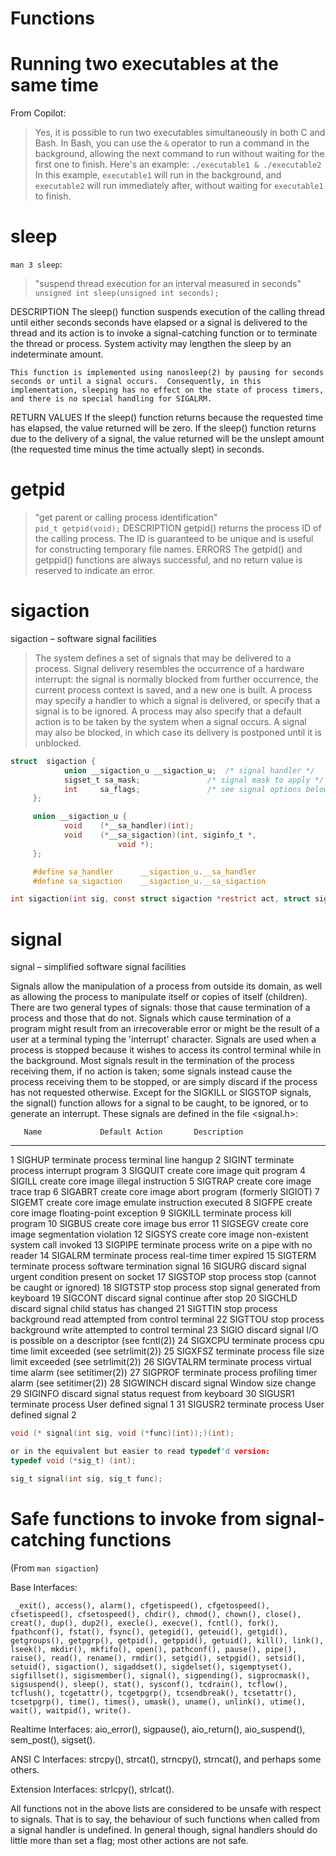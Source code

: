 # Functions

# Running two executables at the same time
From Copilot:
> Yes, it is possible to run two executables simultaneously in both C and Bash.
In Bash, you can use the `&` operator to run a command in the background, allowing the next command to run without waiting for the first one to finish. Here's an example:
`./executable1 & ./executable2`
In this example, `executable1` will run in the background, and `executable2` will run immediately after, without waiting for `executable1` to finish.

# sleep
`man 3 sleep`: 
> "suspend thread execution for an interval measured in seconds"<br>
`unsigned int sleep(unsigned int seconds);`

DESCRIPTION
	The sleep() function suspends execution of the calling thread until either seconds seconds have elapsed or a signal is delivered to the thread and its action is to invoke a signal-catching function or to terminate the thread or process.
	System activity may lengthen the sleep by an indeterminate amount.

	This function is implemented using nanosleep(2) by pausing for seconds seconds or until a signal occurs.  Consequently,	in this implementation, sleeping has no effect on the state of process timers, and there is no special handling for	SIGALRM.

RETURN VALUES
	If the sleep() function returns because the requested time has elapsed, the value returned will be zero.  If the sleep() function returns due to the delivery of a signal, the value returned will be the unslept amount (the requested time	minus the time actually slept) in seconds.

# getpid
> "get parent or calling process identification"<br>
`pid_t getpid(void);`
DESCRIPTION
	getpid() returns the process ID of the calling process.  The ID is guaranteed to be unique and is useful for constructing temporary file names.
ERRORS
	The getpid() and getppid() functions are always successful, and no return value is reserved to indicate an error.

# sigaction
sigaction – software signal facilities
> The system defines a set of signals that may be delivered to a process.  Signal delivery resembles the occurrence of a hardware interrupt: the signal is normally blocked from further occurrence, the current process context is saved, and a new one is built.  A process may specify a handler to which a signal is delivered, or specify that a signal is to be ignored.  A process may also specify that a default action is to be taken by the system when a signal occurs.  A signal may also be blocked, in which case its delivery is postponed until it is unblocked.

```c
struct  sigaction {
			union __sigaction_u __sigaction_u;  /* signal handler */
			sigset_t sa_mask;               /* signal mask to apply */
			int     sa_flags;               /* see signal options below */
     };

     union __sigaction_u {
			void    (*__sa_handler)(int);
			void    (*__sa_sigaction)(int, siginfo_t *,
						void *);
     };

     #define sa_handler      __sigaction_u.__sa_handler
     #define sa_sigaction    __sigaction_u.__sa_sigaction

int sigaction(int sig, const struct sigaction *restrict act, struct sigaction *restrict oact);
```

# signal
signal – simplified software signal facilities

Signals allow the manipulation of a process from outside its domain, as well as allowing the process to manipulate itself or copies of itself (children). There are two general types of signals: those that cause termination of a process and those that do not. Signals which cause termination of a program might result from an irrecoverable error or might be the result of a user at a terminal typing the 'interrupt' character. Signals are used when a process is stopped because it wishes to access its control terminal while in the background. Most signals result in the termination of the process receiving them, if no action is taken; some signals instead cause the process receiving them to be stopped, or are simply discard if the process has not requested otherwise. Except for the SIGKILL or SIGSTOP signals, the signal() function allows for a signal to be caught, to be ignored, or to generate an interrupt. These signals are defined in the file <signal.h>:


	   Name             Default Action       Description
-----------------------------------------------------------
1     SIGHUP           terminate process    terminal line hangup
2     SIGINT           terminate process    interrupt program
3     SIGQUIT          create core image    quit program
4     SIGILL           create core image    illegal instruction
5     SIGTRAP          create core image    trace trap
6     SIGABRT          create core image    abort program (formerly SIGIOT)
7     SIGEMT           create core image    emulate instruction executed
8     SIGFPE           create core image    floating-point exception
9     SIGKILL          terminate process    kill program
10    SIGBUS           create core image    bus error
11    SIGSEGV          create core image    segmentation violation
12    SIGSYS           create core image    non-existent system call invoked
13    SIGPIPE          terminate process    write on a pipe with no reader
14    SIGALRM          terminate process    real-time timer expired
15    SIGTERM          terminate process    software termination signal
16    SIGURG           discard signal       urgent condition present on socket
17    SIGSTOP          stop process         stop (cannot be caught or ignored)
18    SIGTSTP          stop process         stop signal generated from keyboard
19    SIGCONT          discard signal       continue after stop
20    SIGCHLD          discard signal       child status has changed
21    SIGTTIN          stop process         background read attempted from control terminal
22    SIGTTOU          stop process         background write attempted to control terminal
23    SIGIO            discard signal       I/O is possible on a descriptor (see fcntl(2))
24    SIGXCPU          terminate process    cpu time limit exceeded (see setrlimit(2))
25    SIGXFSZ          terminate process    file size limit exceeded (see setrlimit(2))
26    SIGVTALRM        terminate process    virtual time alarm (see setitimer(2))
27    SIGPROF          terminate process    profiling timer alarm (see setitimer(2))
28    SIGWINCH         discard signal       Window size change
29    SIGINFO          discard signal       status request from keyboard
30    SIGUSR1          terminate process    User defined signal 1
31    SIGUSR2          terminate process    User defined signal 2	 
```c
void (* signal(int sig, void (*func)(int));)(int);

or in the equivalent but easier to read typedef'd version:
typedef void (*sig_t) (int);

sig_t signal(int sig, sig_t func);
```

# Safe functions to invoke from signal-catching functions
(From `man sigaction`)

 Base Interfaces:

     _exit(), access(), alarm(), cfgetispeed(), cfgetospeed(), cfsetispeed(), cfsetospeed(), chdir(), chmod(), chown(), close(), creat(), dup(), dup2(), execle(), execve(), fcntl(), fork(), fpathconf(), fstat(), fsync(), getegid(), geteuid(), getgid(), getgroups(), getpgrp(), getpid(), getppid(), getuid(), kill(), link(), lseek(), mkdir(), mkfifo(), open(), pathconf(), pause(), pipe(), raise(), read(), rename(), rmdir(), setgid(), setpgid(), setsid(), setuid(), sigaction(), sigaddset(), sigdelset(), sigemptyset(), sigfillset(), sigismember(), signal(), sigpending(), sigprocmask(), sigsuspend(), sleep(), stat(), sysconf(), tcdrain(), tcflow(), tcflush(), tcgetattr(), tcgetpgrp(), tcsendbreak(), tcsetattr(), tcsetpgrp(), time(), times(), umask(), uname(), unlink(), utime(), wait(), waitpid(), write().

Realtime Interfaces: aio_error(), sigpause(), aio_return(), aio_suspend(), sem_post(), sigset().

ANSI C Interfaces: strcpy(), strcat(), strncpy(), strncat(), and perhaps some others.

Extension Interfaces: strlcpy(), strlcat().

All functions not in the above lists are considered to be unsafe with respect to signals.  That is to say, the behaviour of such functions when called from a signal handler is undefined.  In general though, signal handlers should do little more than set a flag; most other actions are not safe.